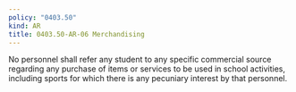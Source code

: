 ```yaml
---
policy: "0403.50"
kind: AR
title: 0403.50-AR-06 Merchandising
---
```


No personnel shall refer any student to any specific commercial source regarding any purchase of items or services to be used in school activities, including sports for which there is any pecuniary interest by that personnel.

